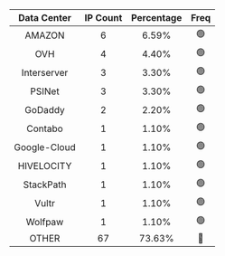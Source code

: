 | Data Center | IP Count | Percentage | Freq |
|:------------:|:--------:|:-----------:|:-----:|
| AMAZON | 6 | 6.59% | 🟢 |
| OVH | 4 | 4.40% | 🟢 |
| Interserver | 3 | 3.30% | 🟢 |
| PSINet | 3 | 3.30% | 🟢 |
| GoDaddy | 2 | 2.20% | 🟢 |
| Contabo | 1 | 1.10% | 🟢 |
| Google-Cloud | 1 | 1.10% | 🟢 |
| HIVELOCITY | 1 | 1.10% | 🟢 |
| StackPath | 1 | 1.10% | 🟢 |
| Vultr | 1 | 1.10% | 🟢 |
| Wolfpaw | 1 | 1.10% | 🟢 |
| OTHER | 67 | 73.63% | 🔴 |